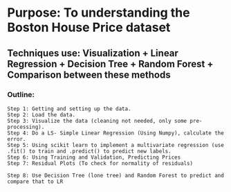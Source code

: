 # Purpose: To understanding the Boston House Price dataset

## Techniques use: Visualization + Linear Regression + Decision Tree + Random Forest + Comparison between these methods

### Outline:

    Step 1: Getting and setting up the data.
    Step 2: Load the data.
    Step 3: Visualize the data (cleaning not needed, only some pre-processing).
    Step 4: Do a LS- Simple Linear Regression (Using Numpy), calculate the error.
    Step 5: Using scikit learn to implement a multivariate regression (use .fit() to train and .predict() to predict new labels.
    Step 6: Using Training and Validation, Predicting Prices
    Step 7: Residual Plots (To check for normality of residuals)
    
    Step 8: Use Decision Tree (lone tree) and Random Forest to predict and compare that to LR